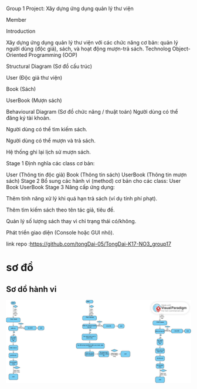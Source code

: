 Group 1 Project: Xây dựng ứng dụng quản lý thư viện

Member

Introduction

Xây dựng ứng dụng quản lý thư viện với các chức năng cơ bản: quản lý người dùng (độc giả), sách, và hoạt động mượn-trả sách. Technolog Object-Oriented Programming (OOP)

Structural Diagram (Sơ đồ cấu trúc)

User (Độc giả thư viện)

Book (Sách)

UserBook (Mượn sách)

Behavioural Diagram (Sơ đồ chức năng / thuật toán) Người dùng có thể đăng ký tài khoản.

Người dùng có thể tìm kiếm sách.

Người dùng có thể mượn và trả sách.

Hệ thống ghi lại lịch sử mượn sách.

Stage 1 Định nghĩa các class cơ bản:

User (Thông tin độc giả) Book (Thông tin sách) UserBook (Thông tin mượn sách) Stage 2 Bổ sung các hành vi (method) cơ bản cho các class: User Book UserBook Stage 3 Nâng cấp ứng dụng:

Thêm tính năng xử lý khi quá hạn trả sách (ví dụ tính phí phạt).

Thêm tìm kiếm sách theo tên tác giả, tiêu đề.

Quản lý số lượng sách thay vì chỉ trạng thái có/không.

Phát triển giao diện (Console hoặc GUI nhỏ).

link repo :https://github.com/tongDai-05/TongDai-K17-NO3_group17

# sơ đồ

## Sơ dồ hành vi

<img src="img/sodo.jpg">
